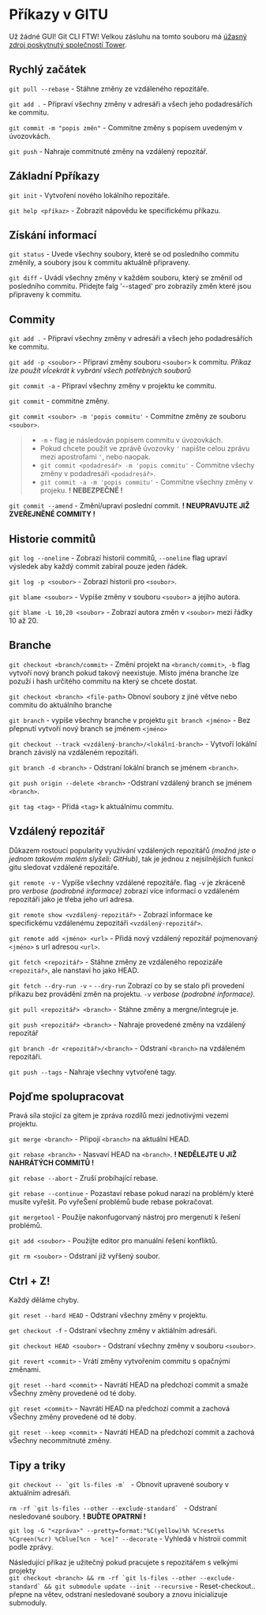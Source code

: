 Příkazy v GITU
====

Už žádné GUI! Git CLI FTW!
Velkou zásluhu na tomto souboru má [úžasný zdroj poskytnutý společností Tower](http://www.git-tower.com/blog/git-cheat-sheet-detail/).

Rychlý začátek
----

`git pull --rebase` - Stáhne změny ze vzdáleného repozitáře.

`git add .` - Připraví všechny změny v adresáři a všech jeho podadresářích ke commitu.

`git commit -m "popis změn"` - Commitne změny s popisem uvedeným v úvozovkách.

`git push` - Nahraje commitnuté změny na vzdálený repozitář.


Základní Ppříkazy 
----

`git init` - Vytvoření nového lokálního repozitáře.

`git help <příkaz>` - Zobrazit nápovědu ke specifickému příkazu.

Získání informací
----

`git status` - Uvede všechny soubory, které se od posledního commitu změnily, a soubory jsou k commitu aktuálně připraveny.

`git diff` - Uvádí všechny změny v každém souboru, který se změnil od posledního commitu. Přidejte falg '--staged' pro zobrazily změn které jsou připraveny k commitu.

Commity
----

`git add .` - Připraví všechny změny v adresáři a všech jeho podadresářích ke commitu.

`git add -p <soubor>` - Připraví změny souboru `<soubor>` k commitu. *Příkaz lze použít vÍcekrát k vybrání všech potřebných souborů*

`git commit -a` - Připraví všechny změny v projektu ke commitu.

`git commit` - commitne změny.

`git commit <soubor> -m 'popis commitu'` - Commitne změny ze souboru `<soubor>`.

> * `-m` - flag je následován popisem commitu v úvozovkách.
> * Pokud chcete použít ve zprávě úvozovky `'` napište celou zprávu mezi apostrofami `'`, nebo naopak.
> * `git commit <podadresář> -m 'popis commitu'` - Commitne všechy změny v podadresáři `<podadresář>`.
> * `git commit -a -m 'popis commitu'` - Commitne všechny změny v projeku. **! NEBEZPEČNÉ !**


`git commit --amend` - Změní/upraví poslední commit. **! NEUPRAVUJTE JIŽ ZVEŘEJNĚNÉ COMMITY !**

Historie commitů
----

`git log --oneline` - Zobrazí historii commitů, `--oneline` flag upraví výsledek aby každý commit zabíral pouze jeden řádek.

`git log -p <soubor>` - Zobrazí historii pro `<soubor>`.

`git blame <soubor>` - Vypíše změny v souboru `<soubor>` a jejího autora.

`git blame -L 10,20 <soubor>` - Zobrazí autora změn v `<soubor>` mezi řádky 10 až 20.

Branche
----

`git checkout <branch/commit>` - Změní projekt na `<branch/commit>`, `-b` flag vytvoří nový branch pokud takový neexistuje. Místo jména branche lze pozuží i hash určitého commitu na který se chcete dostat.

`git checkout <branch> <file-path>` Obnoví soubory z jiné větve nebo commitu do aktuálního branche

`git branch` - vypíše všechny branche v projektu
`git branch <jméno>` - Bez přepnutí vytvoří nový branch se jménem `<jméno>`

`git checkout --track <vzdálený-branch>/<lokální-branch>` - Vytvoří lokální branch závislý na vzdáleném repozitáři.

`git branch -d <branch>` - Odstraní lokální branch se jménem `<branch>`.

`git push origin --delete <branch>` -Odstraní vzdálený branch se jménem `<branch>`.

`git tag <tag>` - Přidá `<tag>` k aktuálnímu commitu.

Vzdálený repozitář
----

Důkazem rostoucí popularity využívání vzdálených repozitářů *(možná jste o jednom takovém malém slyšeli: GitHub)*, tak je jednou z nejsilnějších funkcí gitu sledovat vzdálené repozitáře.

`git remote -v` - Vypíše všechny vzdálené repozitáře. flag `-v` je zkráceně pro  *verbose (podrobné informace)* zobrazí více informací o vzdáleném repozitáři jako je třeba jeho url adresa.

`git remote show <vzdálený-repozitář>` - Zobrazí informace ke specifickému vzdálenému zepozitáři `<vzdálený-repozitář>`.

`git remote add <jméno> <url>` - Přidá nový vzdálený repozitář pojmenovaný `<jméno>` s url adresou `<url>`.

`git fetch <repozitář>` - Stáhne změny ze vzdáleného repozizáře `<repozitář>`, ale nanstaví ho jako HEAD.

`git fetch --dry-run -v` -  `--dry-run` Zobrazí co by se stalo při provedení příkazu bez provádění změn na projektu. `-v` *verbose (podrobné informace)*.

`git pull <repozitář> <branch>` - Stáhne změny a mergne/integruje je.

`git push <repozitář> <branch>` - Nahraje provedené změny na vzdálený repozitář

`git branch -dr <repozitář>/<branch>` - Odstraní `<branch>` na vzdáleném repozitáři.

`git push --tags` - Nahraje všechny vytvořené tagy.


Pojďme spolupracovat
----

Pravá síla stojící za gitem je zpráva rozdílů mezi jednotivými vezemi projektu.

`git merge <branch>` - Připojí `<branch>` na aktuální HEAD.

`git rebase <branch>` - Nasvaví HEAD na `<branch>`. **! NEDĚLEJTE U JIŽ NAHRÁTÝCH COMMITŮ !**

`git rebase --abort` - Zruší probíhající rebase.

`git rebase --continue` - Pozastaví rebase pokud narazí na problém/y které musíte vyřešit. Po vyřeŠení problémů bude rebase pokračovat.

`git mergetool` - Použije nakonfugorvaný nástroj pro mergenutí k řešení problémů.

`git add <soubor>` - Použijte editor pro manuální řešení konfliktů.

`git rm <soubor>` - Odstraní již vyřšený soubor.

Ctrl + Z!
----

Každý děláme chyby.

`git reset --hard HEAD` - Odstraní všechny změny v projektu.

`get checkout -f` - Odstraní všechny změny v aktiálním adresáři.

`git checkout HEAD <soubor>` - Odstraní všechny změny v souboru `<soubor>`.

`git revert <commit>` - Vrátí změny vytvořením commitu s opačnými změnami.

`git reset --hard <commit>` - Navrátí HEAD na předchozí commit a smaže vŠechny změny provedené od té doby.

`git reset <commit>` - Navrátí HEAD na předchozí commit a zachová vŠechny změny provedené od té doby.

`git reset --keep <commit>` - Navrátí HEAD na předchozí commit a zachová vŠechny necommitnuté změny.

Tipy a triky
---

``git checkout -- `git ls-files -m` `` - Obnovit upravené soubory v aktuálním adresáři.

``rm -rf `git ls-files --other --exclude-standard` `` - Odstraní nesledované soubory. **! BUĎTE OPATRNÍ !**

`git log -G "<zpráva>" --pretty=format:"%C(yellow)%h %Creset%s %Cgreen(%cr) %Cblue[%cn - %ce]" --decorate` - Vyhledá v histroii commit podle zprávy.

Následující příkaz je užitečný pokud pracujete s repozitářem s velkými projekty  
``git checkout <branch> && rm -rf `git ls-files --other --exclude-standard` && git submodule update --init --recursive`` - Reset-checkout.. přepne na větev, odstraní nesledované soubory a znovu inicializuje submoduly.